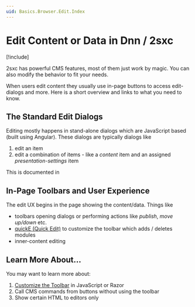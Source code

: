 ```yaml
---
uid: Basics.Browser.Edit.Index
---
```

# Edit Content or Data in Dnn / 2sxc

[!include[](~/pages/basics/stack/_shared-float-summary.md)]
<style>
  .context-box-summary .browser-edit,
  .context-box-summary .browser-edit-ui { visibility: visible; }
</style>

2sxc has powerful CMS features, most of them just work by magic. 
You can also modify the behavior to fit your needs.

When users edit content they usually use in-page buttons to access edit-dialogs and more. Here is a short overview and links to what you need to know.

## The Standard Edit Dialogs

Editing mostly happens in stand-alone dialogs which are JavaScript based (built using Angular). These dialogs are typically dialogs like

1. edit an item
1. edit a combination of items - like a _content_ item and an assigned _presentation-settings_ item

This is documented in [](xref:Basics.Browser.EditForm.Index)

## In-Page Toolbars and User Experience

The edit UX begins in the page showing the content/data. Things like

* toolbars opening dialogs or performing actions like _publish_, _move up/down_ etc. 
* [quickE (Quick Edit)](xref:Basics.Browser.EditUx.QuickE) to customize the toolbar which adds / deletes modules
* inner-content editing


## Learn More About...

You may want to learn more about:

1. [Customize the Toolbar](xref:Basics.Browser.EditUx.Toolbars.Index) in JavaScript or Razor
1. Call CMS commands from buttons without using the toolbar
1. Show certain HTML to editors only